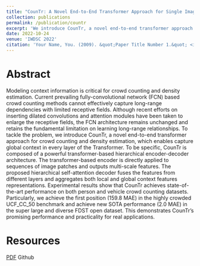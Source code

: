 ```yaml
---
title: "CounTr: A Novel End-to-End Transformer Approach for Single Image Crowd Counting"
collection: publications
permalink: /publication/countr
excerpt: 'We introduce CounTr, a novel end-to-end transformer approach for crowd counting and density estimation, which enables capture global context in every layer of the Transformer.'
date: 2022-10-24
venue: 'IWDSC 2022'
citation: 'Your Name, You. (2009). &quot;Paper Title Number 1.&quot; <i>Journal 1</i>. 1(1).'
---
```


Abstract
======
Modeling context information is critical for crowd counting and density estimation. Current prevailing fully-convolutional network (FCN) based crowd counting methods cannot effectively capture long-range dependencies with limited receptive fields. Although recent efforts on inserting dilated convolutions and attention modules have been taken to enlarge the receptive fields, the FCN architecture remains unchanged and retains the fundamental limitation on learning long-range relationships. To tackle the problem, we introduce CounTr, a novel end-to-end transformer approach for crowd counting and density estimation, which enables capture global context in every layer of the Transformer. To be specific, CounTr is composed of a powerful transformer-based hierarchical encoder-decoder architecture. The transformer-based encoder is directly applied to sequences of image patches and outputs multi-scale features. The proposed hierarchical self-attention decoder fuses the features from different layers and aggregates both local and global context features representations. Experimental results show that CounTr achieves state-of-the-art performance on both person and vehicle crowd counting datasets. Particularly, we achieve the first position (159.8 MAE) in the highly crowded UCF_CC_50 benchmark and achieve new SOTA performance (2.0 MAE) in the super large and diverse FDST open dataset. This demonstrates CounTr’s promising performance and practicality for real applications.

Resources
======
[PDF](http://shimmer93.github.io/files/paper1.pdf) Github